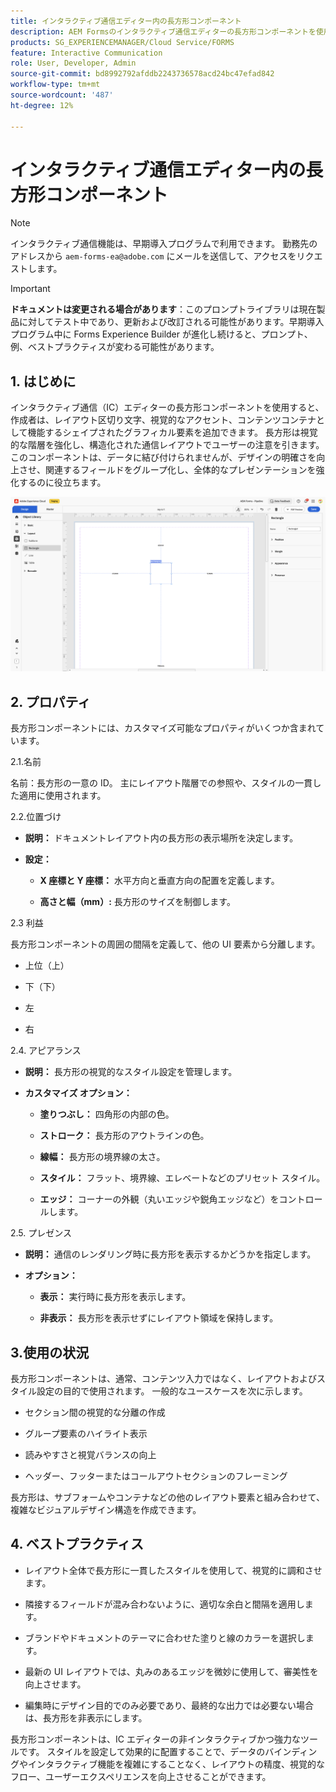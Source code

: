 ```yaml
---
title: インタラクティブ通信エディター内の長方形コンポーネント
description: AEM Formsのインタラクティブ通信エディターの長方形コンポーネントを使用すると、作成者は、レイアウト区切り文字、視覚的なアクセント、コンテンツコンテナとして機能するシェイプされたグラフィカル要素を追加できます。
products: SG_EXPERIENCEMANAGER/Cloud Service/FORMS
feature: Interactive Communication
role: User, Developer, Admin
source-git-commit: bd8992792afddb2243736578acd24bc47efad842
workflow-type: tm+mt
source-wordcount: '487'
ht-degree: 12%

---
```



# インタラクティブ通信エディター内の長方形コンポーネント

>[!NOTE]
>
> インタラクティブ通信機能は、早期導入プログラムで利用できます。 勤務先のアドレスから `aem-forms-ea@adobe.com` にメールを送信して、アクセスをリクエストします。

>[!IMPORTANT]
>
> **ドキュメントは変更される場合があります**：このプロンプトライブラリは現在製品に対してテスト中であり、更新および改訂される可能性があります。早期導入プログラム中に Forms Experience Builder が進化し続けると、プロンプト、例、ベストプラクティスが変わる可能性があります。

## &#x200B;1. はじめに

インタラクティブ通信（IC）エディターの長方形コンポーネントを使用すると、作成者は、レイアウト区切り文字、視覚的なアクセント、コンテンツコンテナとして機能するシェイプされたグラフィカル要素を追加できます。 長方形は視覚的な階層を強化し、構造化された通信レイアウトでユーザーの注意を引きます。
このコンポーネントは、データに結び付けられませんが、デザインの明確さを向上させ、関連するフィールドをグループ化し、全体的なプレゼンテーションを強化するのに役立ちます。

![IC Docu の検索 &#x200B;](/help/forms/interactive-communication/assets/rectangle.png)

## &#x200B;2. プロパティ

長方形コンポーネントには、カスタマイズ可能なプロパティがいくつか含まれています。

2.1.名前

名前：長方形の一意の ID。 主にレイアウト階層での参照や、スタイルの一貫した適用に使用されます。

2.2.位置づけ

- **説明：** ドキュメントレイアウト内の長方形の表示場所を決定します。

- **設定：**

   - **X 座標と Y 座標：** 水平方向と垂直方向の配置を定義します。

   - **高さと幅（mm）:** 長方形のサイズを制御します。

2.3 利益

長方形コンポーネントの周囲の間隔を定義して、他の UI 要素から分離します。

- 上位（上）

- 下（下）

- 左

- 右

2.4. アピアランス

- **説明：** 長方形の視覚的なスタイル設定を管理します。

- **カスタマイズ オプション：**

   - **塗りつぶし：** 四角形の内部の色。

   - **ストローク：** 長方形のアウトラインの色。

   - **線幅：** 長方形の境界線の太さ。

   - **スタイル：** フラット、境界線、エレベートなどのプリセット スタイル。

   - **エッジ：** コーナーの外観（丸いエッジや鋭角エッジなど）をコントロールします。

2.5. プレゼンス

- **説明：** 通信のレンダリング時に長方形を表示するかどうかを指定します。

- **オプション：**

   - **表示：** 実行時に長方形を表示します。

   - **非表示：** 長方形を表示せずにレイアウト領域を保持します。

## 3.使用の状況

長方形コンポーネントは、通常、コンテンツ入力ではなく、レイアウトおよびスタイル設定の目的で使用されます。 一般的なユースケースを次に示します。

- セクション間の視覚的な分離の作成

- グループ要素のハイライト表示

- 読みやすさと視覚バランスの向上

- ヘッダー、フッターまたはコールアウトセクションのフレーミング

長方形は、サブフォームやコンテナなどの他のレイアウト要素と組み合わせて、複雑なビジュアルデザイン構造を作成できます。

## &#x200B;4. ベストプラクティス

- レイアウト全体で長方形に一貫したスタイルを使用して、視覚的に調和させます。

- 隣接するフィールドが混み合わないように、適切な余白と間隔を適用します。

- ブランドやドキュメントのテーマに合わせた塗りと線のカラーを選択します。

- 最新の UI レイアウトでは、丸みのあるエッジを微妙に使用して、審美性を向上させます。

- 編集時にデザイン目的でのみ必要であり、最終的な出力では必要ない場合は、長方形を非表示にします。

長方形コンポーネントは、IC エディターの非インタラクティブかつ強力なツールです。 スタイルを設定して効果的に配置することで、データのバインディングやインタラクティブ機能を複雑にすることなく、レイアウトの精度、視覚的なフロー、ユーザーエクスペリエンスを向上させることができます。


